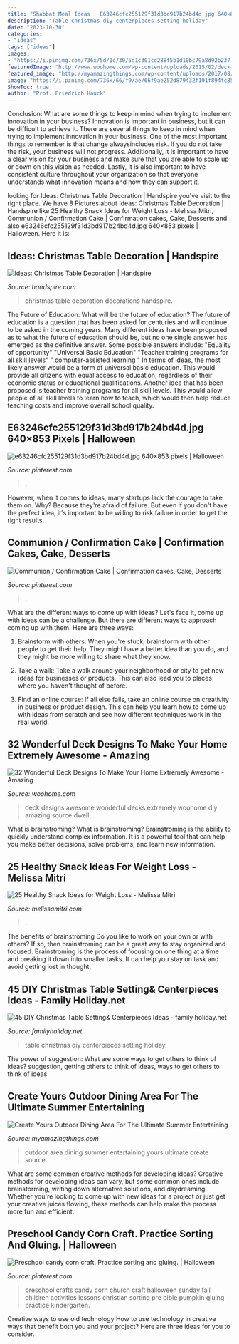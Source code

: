 ```yaml
---
title: "Shabbat Meal Ideas : E63246cfc255129f31d3bd917b24bd4d.jpg 640×853 Pixels"
description: "Table christmas diy centerpieces setting holiday"
date: "2023-10-30"
categories:
- "ideas"
tags: ["ideas"]
images:
- "https://i.pinimg.com/736x/5d/1c/30/5d1c301cd288f5b1d10bc79a8d92b237.jpg"
featuredImage: "http://www.woohome.com/wp-content/uploads/2015/02/deck-design-ideas-woohome-5.jpg"
featured_image: "http://myamazingthings.com/wp-content/uploads/2017/08/outdoor-dining-area-11.jpg"
image: "https://i.pinimg.com/736x/66/f9/ae/66f9ae252d879432f101f894fc850b3e--halloween--happy-halloween.jpg"
ShowToc: true
author: "Prof. Friedrich Hauck"
---
```



Conclusion: What are some things to keep in mind when trying to implement innovation in your business?
Innovation is important in business, but it can be difficult to achieve it. There are several things to keep in mind when trying to implement innovation in your business. One of the most important things to remember is that change alwaysincludes risk. If you do not take the risk, your business will not progress. Additionally, it is important to have a clear vision for your business and make sure that you are able to scale up or down on this vision as needed. Lastly, it is also important to have consistent culture throughout your organization so that everyone understands what innovation means and how they can support it.

	

		
looking for Ideas: Christmas Table Decoration | Handspire you've visit to the right place. We have 8 Pictures about Ideas: Christmas Table Decoration | Handspire like 25 Healthy Snack Ideas for Weight Loss - Melissa Mitri, Communion / Confirmation Cake | Confirmation cakes, Cake, Desserts and also e63246cfc255129f31d3bd917b24bd4d.jpg 640×853 pixels | Halloween. Here it is:
		
    
## Ideas: Christmas Table Decoration | Handspire

<img loading=lazy src="https://handspire.com/wp-content/uploads/2013/12/table-blue.jpg" onerror="this.onerror=null;this.src='https://tse2.mm.bing.net/th?id=OIP.tlSfEGyId0oEFNTkT-BkZgHaKV&amp;pid=15.1';" alt="Ideas: Christmas Table Decoration | Handspire">

_Source: handspire.com_

>christmas table decoration decorations handspire. 

	

The Future of Education: What will be the future of education?
The future of education is a question that has been asked for centuries and will continue to be asked in the coming years. Many different ideas have been proposed as to what the future of education should be, but no one single answer has emerged as the definitive answer. Some possible answers include: 
"Equality of opportunity" 
"Universal Basic Education" 
"Teacher training programs for all skill levels" 
" computer-assisted learning "
In terms of ideas, the most likely answer would be a form of universal basic education. This would provide all citizens with equal access to education, regardless of their economic status or educational qualifications. Another idea that has been proposed is teacher training programs for all skill levels. This would allow people of all skill levels to learn how to teach, which would then help reduce teaching costs and improve overall school quality.

    
## E63246cfc255129f31d3bd917b24bd4d.jpg 640×853 Pixels | Halloween

<img loading=lazy src="https://i.pinimg.com/736x/66/f9/ae/66f9ae252d879432f101f894fc850b3e--halloween--happy-halloween.jpg" onerror="this.onerror=null;this.src='https://tse3.mm.bing.net/th?id=OIP.J0k7yZXULWjmQSWxuUKhFgHaJ3&amp;pid=15.1';" alt="e63246cfc255129f31d3bd917b24bd4d.jpg 640×853 pixels | Halloween">

_Source: pinterest.com_

>. 

	

However, when it comes to ideas, many startups lack the courage to take them on. Why? Because they're afraid of failure. But even if you don't have the perfect idea, it's important to be willing to risk failure in order to get the right results.

    
## Communion / Confirmation Cake | Confirmation Cakes, Cake, Desserts

<img loading=lazy src="https://i.pinimg.com/736x/5d/1c/30/5d1c301cd288f5b1d10bc79a8d92b237.jpg" onerror="this.onerror=null;this.src='https://tse3.mm.bing.net/th?id=OIP.mdMNw1b8s-Mq9-zJyPALNgHaJ3&amp;pid=15.1';" alt="Communion / Confirmation Cake | Confirmation cakes, Cake, Desserts">

_Source: pinterest.com_

>. 

	

What are the different ways to come up with ideas?
Let's face it, come up with ideas can be a challenge. But there are different ways to approach coming up with them. Here are three ways: 
1. Brainstorm with others: When you're stuck, brainstorm with other people to get their help. They might have a better idea than you do, and they might be more willing to share what they know.

2. Take a walk: Take a walk around your neighborhood or city to get new ideas for businesses or products. This can also lead you to places where you haven't thought of before.

3. Find an online course: If all else fails, take an online course on creativity in business or product design. This can help you learn how to come up with ideas from scratch and see how different techniques work in the real world.

    
## 32 Wonderful Deck Designs To Make Your Home Extremely Awesome - Amazing

<img loading=lazy src="http://www.woohome.com/wp-content/uploads/2015/02/deck-design-ideas-woohome-5.jpg" onerror="this.onerror=null;this.src='https://tse2.mm.bing.net/th?id=OIP.o4f3TpberaPpL6BfNAby2QHaLN&amp;pid=15.1';" alt="32 Wonderful Deck Designs To Make Your Home Extremely Awesome - Amazing">

_Source: woohome.com_

>deck designs awesome wonderful decks extremely woohome diy amazing source dwell. 

	

What is brainstroming?
What is brainstroming? Brainstroming is the ability to quickly understand complex information. It is a powerful tool that can help you make better decisions, solve problems, and learn new information.

    
## 25 Healthy Snack Ideas For Weight Loss - Melissa Mitri

<img loading=lazy src="https://melissamitri.com/wp-content/uploads/2020/09/Healthy-snack-ideas.jpg" onerror="this.onerror=null;this.src='https://tse3.mm.bing.net/th?id=OIP.iz7oxWmWKE5ewXZLUnhhHwHaLH&amp;pid=15.1';" alt="25 Healthy Snack Ideas for Weight Loss - Melissa Mitri">

_Source: melissamitri.com_

>. 

	

The benefits of brainstroming
Do you like to work on your own or with others? If so, then brainstroming can be a great way to stay organized and focused. Brainstroming is the process of focusing on one thing at a time and breaking it down into smaller tasks. It can help you stay on task and avoid getting lost in thought.

    
## 45 DIY Christmas Table Setting&amp; Centerpieces Ideas - Family Holiday.net

<img loading=lazy src="http://www.familyholiday.net/wp-content/uploads/2015/11/DIY-Christmas-Table-Setting-Centerpieces-Ideas-30.jpg" onerror="this.onerror=null;this.src='https://tse3.mm.bing.net/th?id=OIP.rg35ZIR0KDbWb_K32Qgg2AHaJ4&amp;pid=15.1';" alt="45 DIY Christmas Table Setting&amp; Centerpieces Ideas - family holiday.net">

_Source: familyholiday.net_

>table christmas diy centerpieces setting holiday. 

	

The power of suggestion: What are some ways to get others to think of ideas?
suggestion, getting others to think of ideas, ways to get others to think of ideas

    
## Create Yours Outdoor Dining Area For The Ultimate Summer Entertaining

<img loading=lazy src="http://myamazingthings.com/wp-content/uploads/2017/08/outdoor-dining-area-11.jpg" onerror="this.onerror=null;this.src='https://tse1.mm.bing.net/th?id=OIP.VQ50LUIAPbVjyFNsGQRprgHaLH&amp;pid=15.1';" alt="Create Yours Outdoor Dining Area For The Ultimate Summer Entertaining">

_Source: myamazingthings.com_

>outdoor area dining summer entertaining yours ultimate create source. 

	

What are some common creative methods for developing ideas?
Creative methods for developing ideas can vary, but some common ones include brainstorming, writing down alternative solutions, and daydreaming. Whether you're looking to come up with new ideas for a project or just get your creative juices flowing, these methods can help make the process more fun and efficient.

    
## Preschool Candy Corn Craft. Practice Sorting And Gluing. | Halloween

<img loading=lazy src="https://i.pinimg.com/736x/b2/fd/9a/b2fd9a63dc531175f6d868052b23ea75--kids-church-church-ideas.jpg" onerror="this.onerror=null;this.src='https://tse4.mm.bing.net/th?id=OIP.m16wD7GY_QGZM2zUe4vKSQHaJ6&amp;pid=15.1';" alt="Preschool candy corn craft. Practice sorting and gluing. | Halloween">

_Source: pinterest.com_

>preschool crafts candy corn church craft halloween sunday fall children activities lessons christian sorting pre bible pumpkin gluing practice kindergarten. 

	

Creative ways to use old technology
How to use technology in creative ways that benefit both you and your project? Here are three ideas for you to consider.

